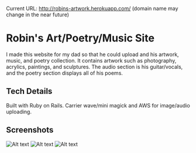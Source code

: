 Current URL: http://robins-artwork.herokuapp.com/ (domain name may change in the near future)

# Robin's Art/Poetry/Music Site
I made this website for my dad so that he could upload and his artwork, music,
and poetry collection. It contains artwork such as photography, acrylics, paintings,
and sculptures. The audio section is his guitar/vocals, and the poetry section displays all of his poems.

## Tech Details
Built with Ruby on Rails.
Carrier wave/mini magick and AWS for image/audio uploading.

## Screenshots

![Alt text](images/screenshot1.png?raw=true "Art Gallery")
![Alt text](images/screenshot2.png?raw=true "Poems")
![Alt text](images/screenshot3.png?raw=true "Songs")
